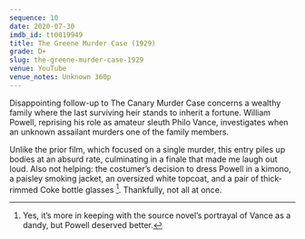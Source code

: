```yaml
---
sequence: 10
date: 2020-07-30
imdb_id: tt0019949
title: The Greene Murder Case (1929)
grade: D+
slug: the-greene-murder-case-1929
venue: YouTube
venue_notes: Unknown 360p
---
```


Disappointing follow-up to <span data-imdb-id="tt0019745">The Canary Murder Case</span> concerns a wealthy family where the last surviving heir stands to inherit a fortune. William Powell, reprising his role as amateur sleuth Philo Vance, investigates when an unknown assailant murders one of the family members.

Unlike the prior film, which focused on a single murder, this entry piles up bodies at an absurd rate, culminating in a finale that made me laugh out loud. Also not helping: the costumer’s decision to dress Powell in a kimono, a paisley smoking jacket, an oversized white topcoat, and a pair of thick-rimmed Coke bottle glasses [^10-1]. Thankfully, not all at once.

[^10-1]: Yes, it’s more in keeping with the source novel’s portrayal of Vance as a dandy, but Powell deserved better.
